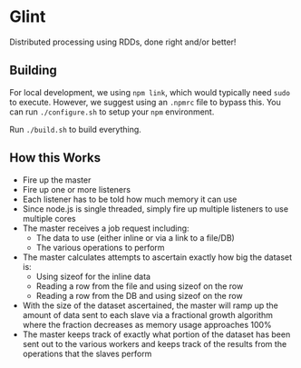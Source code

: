 # Glint

Distributed processing using RDDs, done right and/or better!

## Building

For local development, we using `npm link`, which would typically need `sudo` to execute.  However, we suggest using an `.npmrc` file to bypass this.  You can run `./configure.sh` to setup your `npm` environment.

Run `./build.sh` to build everything.

## How this Works

* Fire up the master
* Fire up one or more listeners
* Each listener has to be told how much memory it can use
* Since node.js is single threaded, simply fire up multiple listeners to use multiple cores
* The master receives a job request including:
    * The data to use (either inline or via a link to a file/DB)
    * The various operations to perform
* The master calculates attempts to ascertain exactly how big the dataset is:
    * Using sizeof for the inline data
    * Reading a row from the file and using sizeof on the row
    * Reading a row from the DB and using sizeof on the row
* With the size of the dataset ascertained, the master will ramp up the amount of data sent to each slave via a fractional growth algorithm where the fraction decreases as memory usage approaches 100%
* The master keeps track of exactly what portion of the dataset has been sent out to the various workers and keeps track of the results from the operations that the slaves perform
